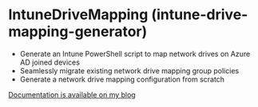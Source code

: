 # IntuneDriveMapping (intune-drive-mapping-generator)

* Generate an Intune PowerShell script to map network drives on Azure AD joined devices
* Seamlessly migrate existing network drive mapping group policies
* Generate a network drive mapping configuration from scratch

[Documentation is available on my blog](https://intunedrivemapping.azurewebsites.net/DriveMapping)
